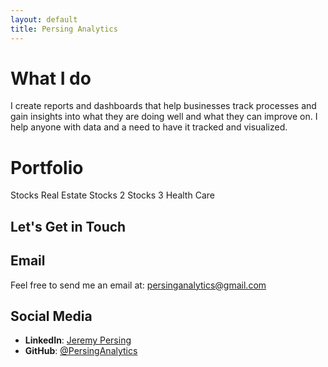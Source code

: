 ```yaml
---
layout: default
title: Persing Analytics
---
```


# What I do

I create reports and dashboards that help businesses track processes and gain insights into what they are doing well and what they can improve on. I help anyone with data and a need to have it tracked and visualized.

# Portfolio

Stocks
Real Estate
Stocks 2
Stocks 3
Health Care

## Let's Get in Touch

## Email

Feel free to send me an email at: [persinganalytics@gmail.com](mailto:persinganalytics@gmail.com)

## Social Media

- **LinkedIn**: [Jeremy Persing](https://www.linkedin.com/in/jeremy-persing/)
- **GitHub**: [@PersingAnalytics](https://github.com/PersingAnalytics)
